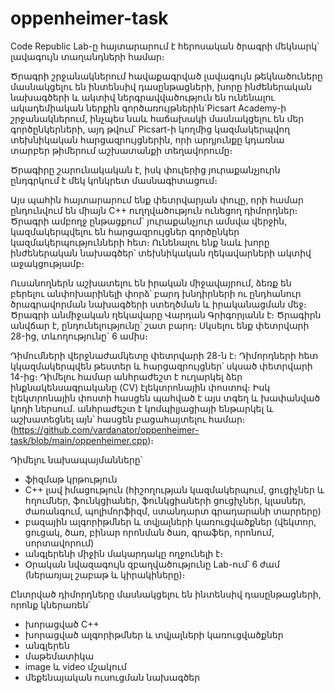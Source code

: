 # oppenheimer-task

Code Republic Lab-ը հայտարարում է հերոսական ծրագրի մեկնարկ՝ լավագույն տաղանդների համար։

Ծրագրի շրջանակներում հավաքագրված լավագույն թեկնածուները մասնակցելու են ինտենսիվ դասընթացների, խորը ինժեներական նախագծերի և ակտիվ ներգրավվածություն են ունենալու ակադեմիական ներքին գործառույթներին`Picsart Academy-ի շրջանակներում, ինչպես նաև հաճախակի մասնակցելու են մեր գործընկերների, այդ թվում՝ Picsart-ի կողմից կազմակերպվող տեխնիկական հարցազրույցներին, որի արդյունքը կդառնա տարբեր թիմերում աշխատանքի տեղավորումը։

Ծրագիրը շարունակական է, իսկ փուլերից յուրաքանչյուրն ընդգրկում է մեկ կոնկրետ մասնագիտացում։

Այս պահին հայտարարում ենք փետրվարյան փուլը, որի համար ընդունվում են միայն C++ ուղղվածություն ունեցող դիմորդներ։
Ծրագրի ամբողջ ընթացքում` յուրաքանչյուր ամսվա վերջին, կազմակերպվելու են հարցազրույցներ գործընկեր կազմակերպությունների հետ։ Ունենալու ենք նաև խորը ինժեներական նախագծեր՝ տեխնիկական ղեկավարների ակտիվ աջակցությամբ։

Ուսանողներն աշխատելու են իրական միջավայրում, ձեռք են բերելու անփոխարինելի փորձ՝ բարդ խնդիրների ու ընդհանուր ծրագրավորման նախագծերի ստեղծման և իրականացման մեջ։ 
Ծրագրի անմիջական ղեկավարը Վարդան Գրիգորյանն է։
Ծրագիրն անվճար է, ընդունելությունը՝ շատ բարդ։
Սկսելու ենք փետրվարի 28-ից, տևողությունը` 6 ամիս։

Դիմումների վերջնաժամկետը փետրվարի 28-ն է։
Դիմորդների հետ կկազմակերպվեն թեստեր և հարցազրույցներ՝ սկսած փետրվարի 14-ից։
Դիմելու համար անհրաժեշտ է ուղարկել ձեր ինքնակենսագրականը (CV) էլեկտրոնային փոստով։ 
Իսկ էլեկտրոնային փոստի հասցեն պահված է այս տգեղ և խափանված կոդի ներսում. անհրաժեշտ է կոմպիլյացիայի ենթարկել և աշխատեցնել այն՝ հասցեն բացահայտելու համար։ (https://github.com/vardanator/oppenheimer-task/blob/main/oppenheimer.cpp)։

Դիմելու նախապայմանները՝
 - ֆիզմաթ կրթություն
 - C++ լավ իմացություն (հիշողության կազմակերպում, ցուցիչներ և հղումներ, ֆունկցիաներ, ֆունկցիաների ցուցիչներ, կլասներ, ժառանգում, պոլիմորֆիզմ, ստանդարտ գրադարանի տարրերը)
 - բազային ալգորիթմներ և տվյալների կառուցվածքներ (վեկտոր, ցուցակ, ծառ, բինար որոնման ծառ, գրաֆեր, որոնում, սորտավորում)
 - անգլերենի միջին մակարդակը ողջունելի է։
 - Օրական նվազագույն զբաղվածությունը Lab-ում՝ 6 ժամ (ներառյալ շաբաթ և կիրակիները)։

Ընտրված դիմորդները մասնակցելու են ինտենսիվ դասընթացների, որոնք կներառեն՝
 - խորացված C++
 - խորացված ալգորիթմներ և տվյալների կառուցվածքներ
 - անգլերեն
 - մաթեմատիկա
 - image և video մշակում
 - մեքենայական ուսուցման նախագծեր